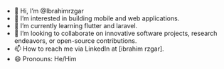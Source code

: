 - 👋 Hi, I’m @Ibrahimrzgar
- 👀 I’m interested in building mobile and web applications.
- 🌱 I’m currently learning flutter and laravel.
- 💞️ I’m looking to collaborate on innovative software projects, research endeavors, or open-source contributions.
- 📫 How to reach me via LinkedIn at [ibrahim rzgar].
- 😄 Pronouns: He/Him

